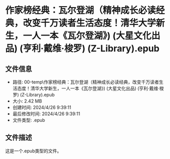 ﻿# 作家榜经典：瓦尔登湖（精神成长必读经典，改变千万读者生活态度！清华大学新生，一人一本《瓦尔登湖》) (大星文化出品) (亨利·戴维·梭罗) (Z-Library).epub

## 文件信息
- 路径: 00-temp\作家榜经典：瓦尔登湖（精神成长必读经典，改变千万读者生活态度！清华大学新生，一人一本《瓦尔登湖》) (大星文化出品) (亨利·戴维·梭罗) (Z-Library).epub
- 大小: 2.42 MB
- 创建时间: 2024/4/26 9:39:11
- 最后修改时间: 2024/4/26 9:39:11
- 文件类型: .epub

## 文件描述
这是一个.epub类型的文件。

